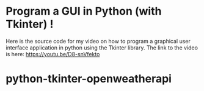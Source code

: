 # Program a GUI in Python (with Tkinter) !
Here is the source code for my video on how to program a graphical user interface application in python using the Tkinter library. The link to the video is here: https://youtu.be/D8-snVfekto
# python-tkinter-openweatherapi
